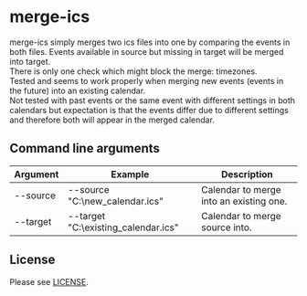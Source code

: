 # merge-ics
merge-ics simply merges two ics files into one by comparing the events in both files. Events available in source but missing in target will be merged into target.<br>
There is only one check which might block the merge: timezones.<br>
Tested and seems to work properly when merging new events (events in the future) into an existing calendar.<br>
Not tested with past events or the same event with different settings in both calendars but expectation is that the events differ due to different settings and therefore both will appear in the merged calendar.
## Command line arguments
Argument|Example|Description
|--|--|--|
--source|--source "C:\new_calendar.ics"|Calendar to merge into an existing one.
--target|--target "C:\existing_calendar.ics"|Calendar to merge source into.
## License
Please see [LICENSE](LICENSE).